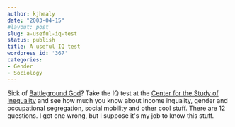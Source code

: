 ```yaml
---
author: kjhealy
date: "2003-04-15"
#layout: post
slug: a-useful-iq-test
status: publish
title: A useful IQ test
wordpress_id: '367'
categories:
- Gender
- Sociology
---
```


Sick of [Battleground God](http://www.kieranhealy.org/blog/archives/000359.html#000359)? Take the IQ test at the [Center for the Study of Inequality](http://www.inequality.com/ "CSI : Center for the Study of Inequality") and see how much you know about income inquality, gender and occupational segregation, social mobility and other cool stuff. There are 12 questions. I got one wrong, but I suppose it's my job to know this stuff.
